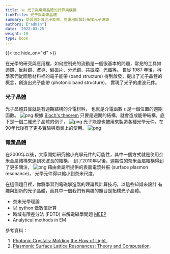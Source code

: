```yaml
---
title: 📊 光子與電漿晶體的計算與模擬
linkTitle: 光子與電漿晶體
summary: 學習與計算光子能帶，並運用於設計拓樸光子波導
authors: ["admin"]
date: '2022-03-25'
weight: 10
type: book
---
```


{{< toc hide_on="xl" >}}

在光學的研究與應用裡，如何控制光的流動是一個很基本的問題，常見的工具如
透鏡、反射鏡、波導、偏振片、分光鏡、共振腔、光纖等。
自從 1987 年後，科學家們從固態材料裡的電子能帶 (band structure)
得到啟發，提出了光子晶體的概念，創造出光子能帶 (photonic band structure)，
實現了光子的慮波元件。
### 光子晶體
光子晶體其實就是有週期結構的介電材料，
也就是介電函數 $\epsilon$ 是一個位置的週期函數。
![png](/uploads/pc_1.png)
根據 [Bloch's theorem](https://en.wikipedia.org/wiki/Bloch%27s_theorem) 只要是週期的結構，就會造成能帶結構，底下是一個二維光子晶體的例子，
![png](/uploads/pc_2.png)
光子能隙也被用來製造各種光學元件，在90年代後有了更多實驗與商業上的使用。
![png](/uploads/pc_3.png)
### 電漿晶體
在2000年以後，大家開始研究縮小光學元件的可能性，其中一個方式就是使用奈米金屬結構來達到次波長的結構，
到了2010年以後，週期性的奈米金屬結構得到了更多關注，
![png](/uploads/pc_4.png)
藉由金屬所提供的表面電漿共振 (surface plasmon resonance)， 光學元件得以縮小到奈米尺度。

在這個題目裡，你將學習到電磁學進階的理論與計算技巧，以這些知識來設計
有趣與創新的光子晶體，而其中一個我們有興趣的題目是拓樸光子晶體。

- 奈米光學理論
- 以 python 做數值計算 
- 時域有限差分法 (FDTD) 來解電磁學問題 [MEEP](https://meep.readthedocs.io/en/latest/)
- Analytical methods in EM





參考資料：
1. [Photonic Crystals: Molding the Flow of Light ](http://ab-initio.mit.edu/book/photonic-crystals-book.pdf).
2. [Plasmonic Surface Lattice Resonances: Theory and Computation](https://pubs.acs.org/doi/10.1021/acs.accounts.9b00312).



